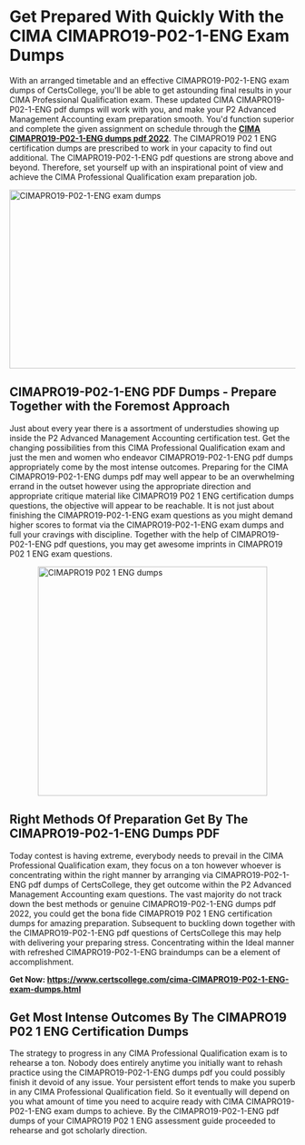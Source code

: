 <h1><strong>Get Prepared With Quickly With the CIMA CIMAPRO19-P02-1-ENG Exam Dumps&nbsp;</strong></h1>
<p><span style="font-weight: 400;">With an arranged timetable and an effective  CIMAPRO19-P02-1-ENG exam dumps of CertsCollege, you'll be able to get astounding final results in your CIMA Professional Qualification exam. These updated CIMA CIMAPRO19-P02-1-ENG pdf dumps will work with you, and make your P2 Advanced Management Accounting exam preparation smooth. You'd function superior and complete the given assignment on schedule through the <strong><a href="https://www.certscollege.com/cima-CIMAPRO19-P02-1-ENG-exam-dumps.html">CIMA CIMAPRO19-P02-1-ENG dumps pdf 2022</a></strong>. The CIMAPRO19 P02 1 ENG certification dumps are prescribed to work in your capacity to find out additional. The  CIMAPRO19-P02-1-ENG pdf questions are strong above and beyond. Therefore, set yourself up with an inspirational point of view and achieve the CIMA Professional Qualification exam preparation job.&nbsp;</span></p>
<p><span style="font-weight: 400;"><img style="display: block; margin-left: auto; margin-right: auto;" src="https://i.ibb.co/CPDK3ps/Yellow-and-Blue-Initiative-Blog-Banner.png" alt="CIMAPRO19-P02-1-ENG exam dumps" width="559" height="315" /></span></p>
<h2><strong>CIMAPRO19-P02-1-ENG PDF Dumps - Prepare Together with the Foremost Approach</strong></h2>
<p><span style="font-weight: 400;">Just about every year there is a assortment of understudies showing up inside the P2 Advanced Management Accounting certification test. Get the changing possibilities from this CIMA Professional Qualification exam and just the men and women who endeavor CIMAPRO19-P02-1-ENG pdf dumps appropriately come by the most intense outcomes. Preparing for the CIMA CIMAPRO19-P02-1-ENG dumps pdf may well appear to be an overwhelming errand in the outset however using the appropriate direction and appropriate critique material like CIMAPRO19 P02 1 ENG certification dumps questions, the objective will appear to be reachable. It is not just about finishing the CIMAPRO19-P02-1-ENG exam questions as you might demand higher scores to format via the CIMAPRO19-P02-1-ENG exam dumps and full your cravings with discipline. Together with the help of CIMAPRO19-P02-1-ENG pdf questions, you may get awesome imprints in CIMAPRO19 P02 1 ENG exam questions.</span></p>
<p><span style="font-weight: 400;"><a href="https://tinyurl.com/y9fv2bos"><img style="display: block; margin-left: auto; margin-right: auto;" src="https://i.ibb.co/9tMrhdY/Teacher-Appreciation-Invitation.png" alt="CIMAPRO19 P02 1 ENG dumps " width="404" height="404" /></a></span></p>
<h2><strong>Right Methods Of Preparation Get By The CIMAPRO19-P02-1-ENG Dumps PDF</strong></h2>
<p><span style="font-weight: 400;">Today contest is having extreme, everybody needs to prevail in the CIMA Professional Qualification exam, they focus on a ton however whoever is concentrating within the right manner by arranging via CIMAPRO19-P02-1-ENG pdf dumps of CertsCollege, they get outcome within the P2 Advanced Management Accounting exam questions. The vast majority do not track down the best methods or genuine CIMAPRO19-P02-1-ENG dumps pdf 2022, you could get the bona fide CIMAPRO19 P02 1 ENG certification dumps for amazing preparation. Subsequent to buckling down together with the  CIMAPRO19-P02-1-ENG pdf questions of CertsCollege this may help with delivering your preparing stress. Concentrating within the Ideal manner with refreshed CIMAPRO19-P02-1-ENG braindumps can be a element of accomplishment.</span></p>
<p><span style="font-weight: 400;"><strong>Get Now: <a href="https://www.certscollege.com/cima-CIMAPRO19-P02-1-ENG-exam-dumps.html">https://www.certscollege.com/cima-CIMAPRO19-P02-1-ENG-exam-dumps.html</a></strong></span></p>
<h2><strong>Get Most Intense Outcomes By The CIMAPRO19 P02 1 ENG Certification Dumps</strong></h2>
<p><span style="font-weight: 400;">The strategy to progress in any CIMA Professional Qualification exam is to rehearse a ton. Nobody does entirely anytime you initially want to rehash practice using the CIMAPRO19-P02-1-ENG dumps pdf you could possibly finish it devoid of any issue. Your persistent effort tends to make you superb in any CIMA Professional Qualification field. So it eventually will depend on you what amount of time you need to acquire ready with CIMA CIMAPRO19-P02-1-ENG exam dumps to achieve. By the CIMAPRO19-P02-1-ENG pdf dumps of your CIMAPRO19 P02 1 ENG assessment guide proceeded to rehearse and got scholarly direction.</span></p>
